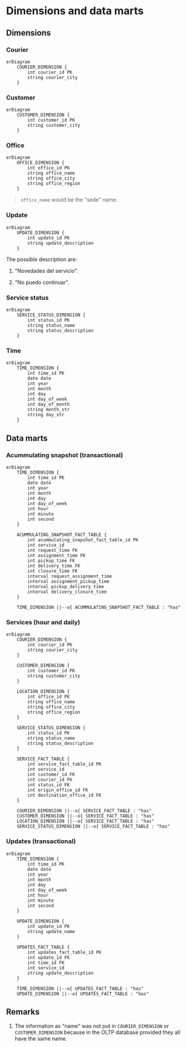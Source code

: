 # Dimensions and data marts

## Dimensions

### Courier

```MERMAID
erDiagram
    COURIER_DIMENSION {
        int courier_id PK
        string courier_city
    }
```

### Customer

```MERMAID
erDiagram
    CUSTOMER_DIMENSION {
        int customer_id PK
        string customer_city
    }
```

### Office

```MERMAID
erDiagram
    OFFICE_DIMENSION {
        int office_id PK
        string office_name
        string office_city
        string office_region
    }
```

> `office_name` would be the "sede" name.

### Update

```MERMAID
erDiagram
    UPDATE_DIMENSION {
        int update_id PK
        string update_description
    }
```

The possible description are:

1. "Novedades del servicio".

2. "No puedo continuar".

### Service status

```MERMAID
erDiagram
    SERVICE_STATUS_DIMENSION {
        int status_id PK
        string status_name
        string status_description
    }
```

### Time

```MERMAID
erDiagram
    TIME_DIMENSION {
        int time_id PK
        date date
        int year
        int month
        int day
        int day_of_week
        int day_of_month
        string month_str
        string day_str
    }
```

## Data marts

### Acummulating snapshot (transactional)

```MERMAID
erDiagram
    TIME_DIMENSION {
        int time_id PK
        date date
        int year
        int month
        int day
        int day_of_week
        int hour
        int minute
        int second
    }

    ACUMMULATING_SNAPSHOT_FACT_TABLE {
        int acummulating_snapshot_fact_table_id PK
        int service_id
        int request_time FK
        int assignment_time FK
        int pickup_time FK
        int delivery_time FK
        int closure_time FK
        interval request_assignment_time
        interval assignment_pickup_time
        interval pickup_delivery_time
        interval delivery_closure_time
    }

    TIME_DIMENSION ||--o{ ACUMMULATING_SNAPSHOT_FACT_TABLE : "has"
```

### Services (hour and daily)

```MERMAID
erDiagram
    COURIER_DIMENSION {
        int courier_id PK
        string courier_city
    }

    CUSTOMER_DIMENSION {
        int customer_id PK
        string customer_city
    }

    LOCATION_DIMENSION {
        int office_id PK
        string office_name
        string office_city
        string office_region
    }

    SERVICE_STATUS_DIMENSION {
        int status_id PK
        string status_name
        string status_description
    }

    SERVICE_FACT_TABLE {
        int service_fact_table_id PK
        int service_id
        int customer_id FK
        int courier_id FK
        int status_id FK
        int origin_office_id FK
        int destination_office_id FK
    }

    COURIER_DIMENSION ||--o{ SERVICE_FACT_TABLE : "has"
    CUSTOMER_DIMENSION ||--o{ SERVICE_FACT_TABLE : "has"
    LOCATION_DIMENSION ||--o{ SERVICE_FACT_TABLE : "has"
    SERVICE_STATUS_DIMENSION ||--o{ SERVICE_FACT_TABLE : "has"
```

### Updates (transactional)

```MERMAID
erDiagram
    TIME_DIMENSION {
        int time_id PK
        date date
        int year
        int month
        int day
        int day_of_week
        int hour
        int minute
        int second
    }

    UPDATE_DIMENSION {
        int update_id PK
        string update_name
    }

    UPDATES_FACT_TABLE {
        int updates_fact_table_id PK
        int update_id FK
        int time_id FK
        int service_id
        string update_description
    }

    TIME_DIMENSION ||--o{ UPDATES_FACT_TABLE : "has"
    UPDATE_DIMENSION ||--o{ UPDATES_FACT_TABLE : "has"
```

## Remarks

1. The information as "name" was not put in `COURIER_DIMENSION` or `CUSTOMER_DIMENSION` because in the OLTP database provided they all have the same name.
